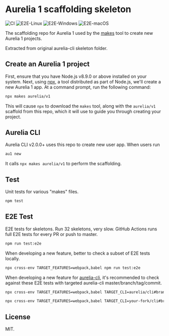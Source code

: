 # Aurelia 1 scaffolding skeleton

![CI](https://github.com/aurelia/v1/workflows/CI/badge.svg) ![E2E-Linux](https://github.com/aurelia/v1/workflows/E2E-Linux/badge.svg) ![E2E-Windows](https://github.com/aurelia/v1/workflows/E2E-Windows/badge.svg) ![E2E-macOS](https://github.com/aurelia/v1/workflows/E2E-macOS/badge.svg)

The scaffolding repo for Aurelia 1 used by the [makes](https://makes.js.org) tool to create new Aurelia 1 projects.

Extracted from original aurelia-cli skeleton folder.

## Create an Aurelia 1 project

First, ensure that you have Node.js v8.9.0 or above installed on your system. Next, using [npx](https://medium.com/@maybekatz/introducing-npx-an-npm-package-runner-55f7d4bd282b),
a tool distributed as part of Node.js, we'll create a new Aurelia 1 app. At a command prompt, run the following command:

```bash
npx makes aurelia/v1
```

This will cause `npx` to download the `makes` tool, along with the `aurelia/v1` scaffold from this repo, which it will use
to guide you through creating your project.

## Aurelia CLI

Aurelia CLI v2.0.0+ uses this repo to create new user app. When users run

```bash
au1 new
```

It calls `npx makes aurelia/v1` to perform the scaffolding.

## Test

Unit tests for various "makes" files.

```bash
npm test
```

## E2E Test

E2E tests for skeletons. Run 32 skeletons, very slow. GitHub Actions runs full E2E tests for every PR or push to master.

```bash
npm run test:e2e
```

When developing a new feature, better to check a subset of E2E tests locally.
```bash
npx cross-env TARGET_FEATURES=webpack,babel npm run test:e2e
```

When developing a new feature for [aurelia-cli](https://github.com/aurelia/cli), it's recommended to check against these E2E tests with targeted aurelia-cli master/branch/tag/commit.
```bash
npx cross-env TARGET_FEATURES=webpack,babel TARGET_CLI=aurelia/cli#branch npm run test:e2e
```

```bash
npx cross-env TARGET_FEATURES=webpack,babel TARGET_CLI=your-fork/cli#branch npm run test:e2e
```

## License

MIT.
